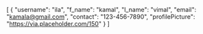 [
    {
        "username": "ila",
        "f_name": "kamal",
        "l_name": "vimal",
        "email": "kamala@gmail.com",
        "contact": "123-456-7890",
        "profilePicture": "https://via.placeholder.com/150"
    }
]
